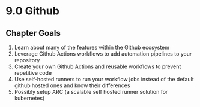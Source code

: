 # 9.0 Github

## Chapter Goals

 1. Learn about many of the features within the Github ecosystem
 2. Leverage Github Actions workflows to add automation pipelines to your repository
 3. Create your own Github Actions and reusable workflows to prevent repetitive code
 4. Use self-hosted runners to run your workflow jobs instead of the default github hosted ones and know their differences
 5. Possibly setup ARC (a scalable self hosted runner solution for kubernetes)
